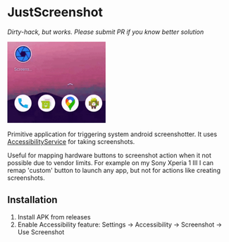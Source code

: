 # JustScreenshot

*Dirty-hack, but works. Please submit PR if you know better solution*

![](preview.gif)

Primitive application for triggering system android screenshotter. It uses [AccessibilityService](https://developer.android.com/reference/android/accessibilityservice/AccessibilityService) for taking screenshots.

Useful for mapping hardware buttons to screenshot action when it not possible due to vendor limits. For example on my Sony Xperia 1 III I can remap 'custom' button to launch any app, but not for actions like creating screenshots.

## Installation

1) Install APK from releases
2) Enable Accessibility feature: Settings -> Accessibility -> Screenshot -> Use Screenshot


